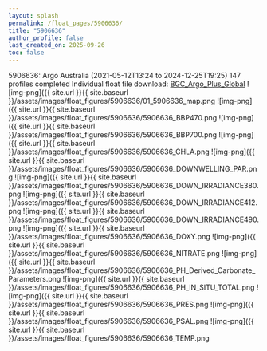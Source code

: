 ```yaml
---
layout: splash
permalink: /float_pages/5906636/
title: "5906636"
author_profile: false
last_created_on: 2025-09-26
toc: false
---
```

 
5906636: Argo Australia (2021-05-12T13:24 to 2024-12-25T19:25)
147 profiles completed
Individual float file download: [BGC_Argo_Plus_Global](https://ftp.soest.hawaii.edu/bgc_argo_plus/Individual_Floats/outliers_removed/5906636_Sprof_processed.nc)
![img-png]({{ site.url }}{{ site.baseurl }}/assets/images/float_figures/5906636/01_5906636_map.png
![img-png]({{ site.url }}{{ site.baseurl }}/assets/images/float_figures/5906636/5906636_BBP470.png
![img-png]({{ site.url }}{{ site.baseurl }}/assets/images/float_figures/5906636/5906636_BBP700.png
![img-png]({{ site.url }}{{ site.baseurl }}/assets/images/float_figures/5906636/5906636_CHLA.png
![img-png]({{ site.url }}{{ site.baseurl }}/assets/images/float_figures/5906636/5906636_DOWNWELLING_PAR.png
![img-png]({{ site.url }}{{ site.baseurl }}/assets/images/float_figures/5906636/5906636_DOWN_IRRADIANCE380.png
![img-png]({{ site.url }}{{ site.baseurl }}/assets/images/float_figures/5906636/5906636_DOWN_IRRADIANCE412.png
![img-png]({{ site.url }}{{ site.baseurl }}/assets/images/float_figures/5906636/5906636_DOWN_IRRADIANCE490.png
![img-png]({{ site.url }}{{ site.baseurl }}/assets/images/float_figures/5906636/5906636_DOXY.png
![img-png]({{ site.url }}{{ site.baseurl }}/assets/images/float_figures/5906636/5906636_NITRATE.png
![img-png]({{ site.url }}{{ site.baseurl }}/assets/images/float_figures/5906636/5906636_PH_Derived_Carbonate_Parameters.png
![img-png]({{ site.url }}{{ site.baseurl }}/assets/images/float_figures/5906636/5906636_PH_IN_SITU_TOTAL.png
![img-png]({{ site.url }}{{ site.baseurl }}/assets/images/float_figures/5906636/5906636_PRES.png
![img-png]({{ site.url }}{{ site.baseurl }}/assets/images/float_figures/5906636/5906636_PSAL.png
![img-png]({{ site.url }}{{ site.baseurl }}/assets/images/float_figures/5906636/5906636_TEMP.png
